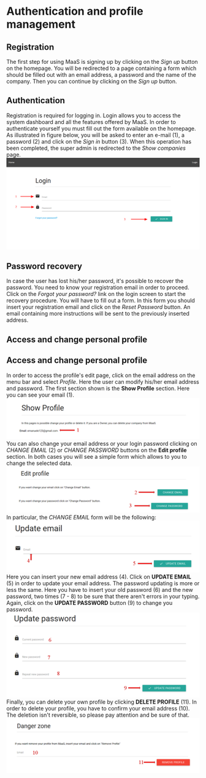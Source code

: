 # Authentication and profile management
## Registration
The first step for using MaaS is signing up by clicking on the *Sign up* button on the homepage. You will be redirected to a page containing a form which should be filled out with an email address, a password and the name of the company. Then you can continue by clicking on the *Sign up* button.

## Authentication
Registration is required for logging in. Login allows you to access the system dashboard and all the features offered by MaaS. In order to authenticate yourself you must fill out the form available on the homepage. As illustrated in figure below, you will be asked to enter an e-mail (1), a password (2) and click on the *Sign in* button (3). When this operation has been completed, the super admin is redirected to the *Show companies* page.
![](../img/login.png)

## Password recovery
In case the user has lost his/her password, it's possible to recover the password. You need to know your registration email in order to proceed. Click on the *Forgot your password?* link on the login screen to start the recovery procedure.
You will have to fill out a form. In this form you should insert your registration email and click on the *Reset Password* button. An email containing more instructions will be sent to the previously inserted address.

## Access and change personal profile
## Access and change personal profile
In order to access the profile's edit page, click on the email address on the menu bar and select *Profile*. Here the user can modify his/her email address and password.
The first section shown is the **Show Profile** section. Here you can see your email (1).
![](../img/showProfile.png)
You can also change your email address or your login password clicking on *CHANGE EMAIL* (2) or *CHANGE PASSWORD* buttons on the **Edit profile** section. In both cases you will see a simple form which allows to you to change the selected data.
![](../img/changeProfile.png)
In particular, the *CHANGE EMAIL* form will be the following:
![](../img/changeEmail.png)
Here you can insert your new email address (4). Click on **UPDATE EMAIL** (5) in order to update your email address.
The password updating is more or less the same. Here you have to insert your old password (6) and the new password, two times (7 - 8) to be sure that there aren't errors in your typing. Again, click on the **UPDATE PASSWORD** button (9) to change you password.
![](../img/changePassword.png)
Finally, you can delete your own profile by clicking **DELETE PROFILE** (11). In order to delete your profile, you have to confirm your email address (10). The deletion isn't reversible, so please pay attention and be sure of that.
![](../img/deleteProfile.png)